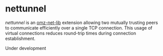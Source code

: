 # nettunnel

*nettunnel* is an [omz-net-lib](https://git.omegazero.org/omegazero/omz-net-lib) extension allowing two mutually trusting peers to communicate efficiently over a single TCP connection.
This usage of virtual connections reduces round-trip times during connection establishment.

Under development
